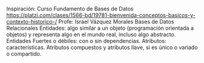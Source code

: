 Inspiración:
Curso Fundamento de Bases de Datos
https://platzi.com/clases/1566-bd/19781-bienvenida-conceptos-basicos-y-contexto-historico-/
Profe: Israel Vázquez Morales
Bases de Datos Relacionales
Entidades: algo similar a un objeto (programación orientada a objetos) y representa algo en el mundo real, incluso algo abstracto.
Entidades Fuertes o débiles: con o sin dependencias.
Atributos: características. Atributos compuestos y atributos llave, si es único o variado o compartido.
